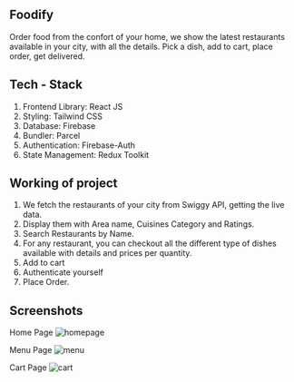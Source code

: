 

## Foodify
Order food from the confort of your home, we show the latest restaurants available in your city, with all the details. 
Pick a dish, add to cart, place order, get delivered.

## Tech - Stack
1. Frontend Library: React JS
2. Styling: Tailwind CSS
3. Database: Firebase
4. Bundler: Parcel
5. Authentication: Firebase-Auth
6. State Management: Redux Toolkit

## Working of project
1. We fetch the restaurants of your city from Swiggy API, getting the live data.
2. Display them with Area name, Cuisines Category and Ratings.
3. Search Restaurants by Name.
4. For any restaurant, you can checkout all the different type of dishes available with details and prices per quantity.
5. Add to cart
6. Authenticate yourself
7. Place Order.

## Screenshots
Home Page
![homepage](https://github.com/user-attachments/assets/d747ac2c-a98d-4df3-9b1a-acc1721fbbc2)

Menu Page
![menu](https://github.com/user-attachments/assets/9f0dc0e5-ff9c-4ab3-b097-8a79744d56d3)

Cart Page
![cart](https://github.com/user-attachments/assets/6988f080-d99b-4de6-8912-5c0a2e36d06a)




